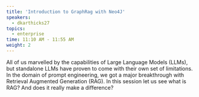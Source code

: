 ```yaml
---
title: 'Introduction to GraphRag with Neo4J'
speakers:
  - dkarthicks27
topics:
  - enterprise
time: 11:10 AM - 11:55 AM
weight: 2
---
```


All of us marvelled by the capabilities of Large Language Models (LLMs), but standalone LLMs have proven to come with their own set of limitations. In the domain of prompt engineering, we got a major breakthrough with Retrieval Augmented Generation (RAG). In this session let us see what is RAG? And does it really make a difference? 
